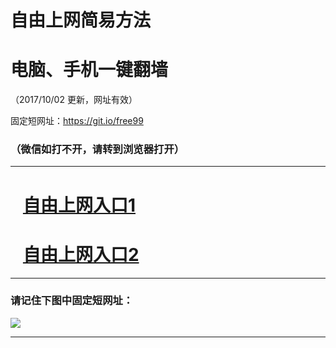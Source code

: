 ﻿# 自由上网简易方法

# 电脑、手机一键翻墙

（2017/10/02 更新，网址有效）

固定短网址：https://git.io/free99

### （微信如打不开，请转到浏览器打开）


***





# &nbsp;&nbsp; <a href="http://ft573718733.fwtz-zhenx1001.xyz/fwqtz01.html?t=100200116897 " target="_blank">自由上网入口1</a>
# &nbsp;&nbsp; <a href="http://ft406229239.fw-tzzhen1002.xyz/fwqtz02.html?t=100200131267 " target="_blank">自由上网入口2</a>
***

### 请记住下图中固定短网址：

<img src="https://s3-us-west-2.amazonaws.com/fwq-1001/yjfq-20170905okok.png" /> 


***

